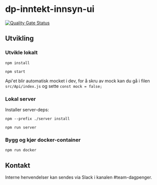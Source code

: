 # dp-inntekt-innsyn-ui

[![Quality Gate Status](https://sonarcloud.io/api/project_badges/measure?project=navikt_dp-inntekt-innsyn-ui&metric=alert_status)](https://sonarcloud.io/dashboard?id=navikt_dp-inntekt-innsyn-ui)


## Utvikling

### Utvikle lokalt

`npm install`

`npm start`

Api'et blir automatisk mocket i dev, for å skru av mock kan du gå i filen `src/Api/index.js` og sette `const mock = false;`

### Lokal server

Installer server-deps:

`npm --prefix ./server install`

`npm run server`

### Bygg og kjør docker-container

`npm run docker`

## Kontakt

Interne henvendelser kan sendes via Slack i kanalen #team-dagpenger.

